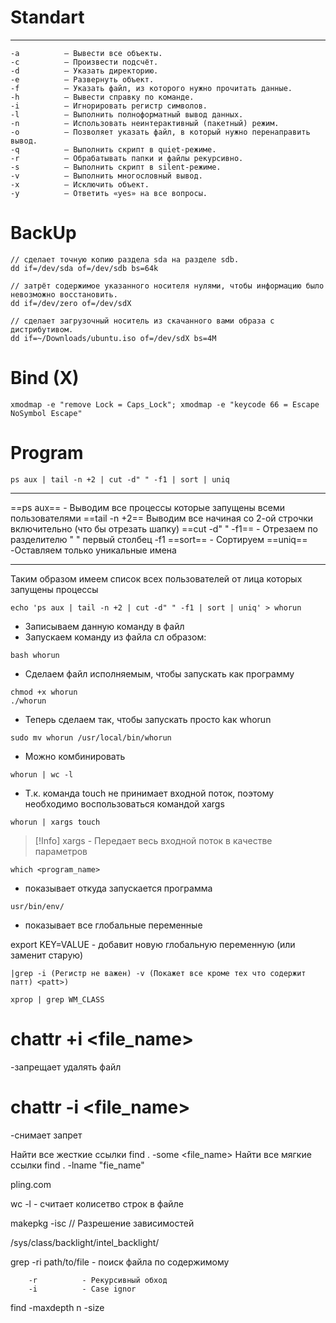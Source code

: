

# Standart
---
```
-a 			– Вывести все объекты.
-c 			– Произвести подсчёт.
-d 			– Указать директорию.
-e 			– Развернуть объект.
-f 			– Указать файл, из которого нужно прочитать данные.
-h 			– Вывести справку по команде.
-i 			– Игнорировать регистр символов.
-l 			– Выполнить полноформатный вывод данных.
-n 			– Использовать неинтерактивный (пакетный) режим.
-o 			– Позволяет указать файл, в который нужно перенаправить вывод.
-q 			– Выполнить скрипт в quiet-режиме.
-r 			– Обрабатывать папки и файлы рекурсивно.
-s 			– Выполнить скрипт в silent-режиме.
-v 			– Выполнить многословный вывод.
-x 			– Исключить объект.
-y 			– Ответить «yes» на все вопросы.
```
# BackUp
```
// сделает точную копию раздела sda на разделе sdb.
dd if=/dev/sda of=/dev/sdb bs=64k 

// затрёт содержимое указанного носителя нулями, чтобы информацию было невозможно восстановить.
dd if=/dev/zero of=/dev/sdX 

// сделает загрузочный носитель из скачанного вами образа с дистрибутивом.
dd if=~/Downloads/ubuntu.iso of=/dev/sdX bs=4M 
```

# Bind (X)
```
xmodmap -e "remove Lock = Caps_Lock"; xmodmap -e "keycode 66 = Escape NoSymbol Escape"
```
# Program

```
ps aux | tail -n +2 | cut -d" " -f1 | sort | uniq
```

---
==ps aux== - Выводим все процессы которые запущены всеми пользователями
==tail -n +2== Выводим все начиная со 2-ой строчки включительно (что бы отрезать шапку)
==cut -d" " -f1== - Отрезаем по разделителю " " первый столбец -f1
==sort== - Сортируем 
==uniq== -Оставляем только уникальные имена

---

Таким образом имеем список всех пользователей от лица которых запущены процессы

```
echo 'ps aux | tail -n +2 | cut -d" " -f1 | sort | uniq' > whorun
```

- Записываем данную команду в файл
- Запускаем команду из файла сл образом: 

```
bash whorun
```

- Сделаем файл исполняемым, чтобы запускать как программу

```
chmod +x whorun
./whorun
```

- Теперь cделаем так, чтобы запускать просто kак whorun

```
sudo mv whorun /usr/local/bin/whorun
```

- Можно комбинировать

```
whorun | wc -l
```

- Т.к. команда touch не принимает входной поток, поэтому необходимо воспользоваться командой xargs

```
whorun | xargs touch
```

>[!Info] xargs - Передает весь входной поток в качестве параметров

```
which <program_name>
```
- показывает откуда запускается программа

```
usr/bin/env/
```
- показывает все глобальные переменные

export KEY=VALUE - добавит новую глобальную переменную (или заменит старую)

```
|grep -i (Регистр не важен) -v (Покажет все кроме тех что содержит патт) <patt>)
```
```
xprop | grep WM_CLASS
```


# chattr +i <file_name>
-запрещает удалять файл
# chattr -i <file_name>
-снимает запрет

Найти все жесткие ссылки
find . -some <file_name>
Найти все мягкие ссылки
find . -lname "fie_name"



pling.com


wc -l <file> - считает колисетво строк в файле

makepkg -isc // Разрешение зависимостей


/sys/class/backlight/intel_backlight/


grep -ri <pattern> path/to/file - поиск файла по содержимому

		-r 			- Рекурсивный обход
		-i 			- Case ignor


find 
		-maxdepth n
		-size

